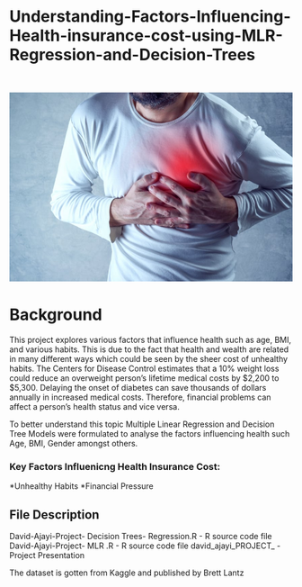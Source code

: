 # Understanding-Factors-Influencing-Health-insurance-cost-using-MLR-Regression-and-Decision-Trees

<!-- PROJECT LOGO -->
<br />
<p align="center">
  
  <a href="https://github.com/Dajayi1/Understanding-Factors-Influencing-Health-insurance-cost-using-MLR-Regression-and-Decision-Trees">
    <img src="heart attack.jpeg" alt="Logo", width = 800 >
  </a>
  
</p>




# Background
This project explores various factors that influence health such as age, BMI, and various habits. This is due to the fact that health and wealth are related in many different ways which could be seen by the sheer cost of unhealthy habits.
The Centers for Disease Control estimates that a 10% weight loss could reduce an overweight person’s lifetime medical costs by $2,200 to $5,300. Delaying the onset of diabetes can save thousands of dollars annually in increased medical costs. Therefore, financial problems can affect a person’s health status and vice versa.

To better understand this topic Multiple Linear Regression and Decision Tree Models were formulated to analyse the factors influencing health such Age, BMI, Gender amongst others.

### Key Factors Influenicng Health Insurance Cost:
 
*Unhealthy Habits
*Financial Pressure



## File Description


David-Ajayi-Project- Decision Trees- Regression.R - R source code file
David-Ajayi-Project- MLR .R - R source code file
david_ajayi_PROJECT_  - Project Presentation 



The dataset is gotten from Kaggle and published by Brett Lantz


